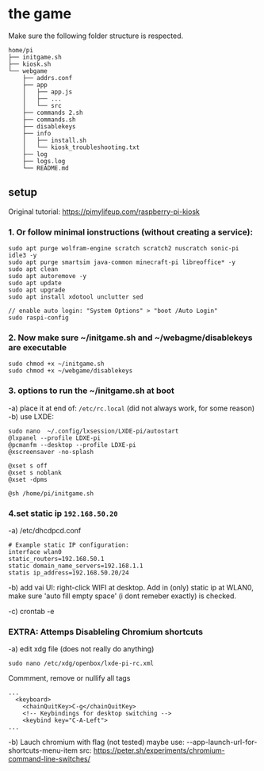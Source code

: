 
# the game


Make sure the following folder structure is respected.

```
home/pi
├── initgame.sh
├── kiosk.sh
└── webgame
    ├── addrs.conf
    ├── app
    │   ├── app.js
    │   ├── ...
    │   └── src
    ├── commands 2.sh
    ├── commands.sh
    ├── disablekeys
    ├── info
    │   ├── install.sh
    │   └── kiosk_troubleshooting.txt
    ├── log
    ├── logs.log
    └── README.md
```

## setup
Original tutorial: https://pimylifeup.com/raspberry-pi-kiosk


### 1. Or follow minimal ionstructions (without creating a service):
```
sudo apt purge wolfram-engine scratch scratch2 nuscratch sonic-pi idle3 -y
sudo apt purge smartsim java-common minecraft-pi libreoffice* -y
sudo apt clean
sudo apt autoremove -y
sudo apt update
sudo apt upgrade
sudo apt install xdotool unclutter sed

// enable auto login: "System Options" > "boot /Auto Login"
sudo raspi-config
```

### 2. Now make sure ~/initgame.sh and ~/webagme/disablekeys are executable
```
sudo chmod +x ~/initgame.sh 
sudo chmod +x ~/webgame/disablekeys
```

### 3. options to  run the ~/initgame.sh at boot
-a) place it at end of: `/etc/rc.local` (did not always work, for some reason)
-b) use LXDE:
```
sudo nano  ~/.config/lxsession/LXDE-pi/autostart
@lxpanel --profile LDXE-pi
@pcmanfm --desktop --profile LDXE-pi
@xscreensaver -no-splash

@xset s off
@xset s noblank
@xset -dpms

@sh /home/pi/initgame.sh
```

### 4.set static ip `192.168.50.20`
-a) /etc/dhcdpcd.conf
```
# Example static IP configuration:
interface wlan0
static_routers=192.168.50.1
static domain_name_servers=192.168.1.1
statis ip_address=192.168.50.20/24
```

-b) add vai UI: right-click WIFI at desktop. Add in (only) static ip at WLAN0,
make sure 'auto fill empty space' (i dont remeber exactly) is checked.

-c) crontab -e

### EXTRA: Attemps Disableling Chromium shortcuts 
-a) edit xdg file (does not really do anything)
```
sudo nano /etc/xdg/openbox/lxde-pi-rc.xml
```
Commment, remove or nullify  all <keyboard> tags

```
...
  <keyboard>
    <chainQuitKey>C-g</chainQuitKey>
    <!-- Keybindings for desktop switching -->
    <keybind key="C-A-Left">
...
```
-b) Lauch chromium with flag (not tested)
	maybe use: --app-launch-url-for-shortcuts-menu-item 
	src: https://peter.sh/experiments/chromium-command-line-switches/
